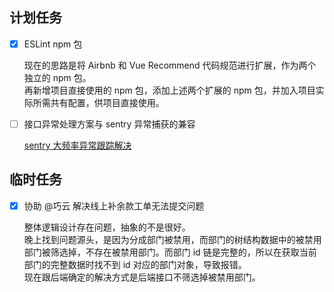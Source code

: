 ## 计划任务

- [x] ESLint npm 包

  现在的思路是将 Airbnb 和 Vue Recommend 代码规范进行扩展，作为两个独立的 npm 包。  
  再新增项目直接使用的 npm 包，添加上述两个扩展的 npm 包，并加入项目实际所需共有配置，供项目直接使用。

- [ ] 接口异常处理方案与 sentry 异常捕获的兼容

  [sentry 大频率异常跟踪解决](../05-May/27-Monday.md)

## 临时任务

- [x] 协助 @巧云 解决线上补余款工单无法提交问题

  整体逻辑设计存在问题，抽象的不是很好。  
  晚上找到问题源头，是因为分成部门被禁用，而部门的树结构数据中的被禁用部门被筛选掉，不存在被禁用部门。而部门 id 链是完整的，所以在获取当前部门的完整数据时找不到 id 对应的部门对象，导致报错。  
  现在跟后端确定的解决方式是后端接口不筛选掉被禁用部门。

